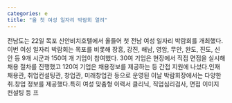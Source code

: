 ```yaml
---
categories: e
title: "올 첫 여성 일자리 박람회 열려"
---
```

전남도는 22일 목포 신안비치호텔에서 올들어 첫 전남 여성 일자리 박람회를 개최했다.이번 여성 일자리 박람회는 목포를 비롯해 장흥, 강진, 해남, 영암, 무안, 완도, 진도, 신안 등 9개 시군과 150여 개 기업이 참여했다. 30여 기업은 현장에서 직접 면접을 실시해 채용 절차를 진행했고 120여 기업은 채용정보를 제공하는 등 간접 지원에 나섰다.인재채용관, 취업컨설팅관, 창업관, 미래창업관 등으로 운영된 이날 박람회장에서는 다양한 취․창업 정보를 제공했다.특히 여성 맞춤형 이력서 클리닉, 직업심리검사, 면접 이미지 컨설팅 등 프